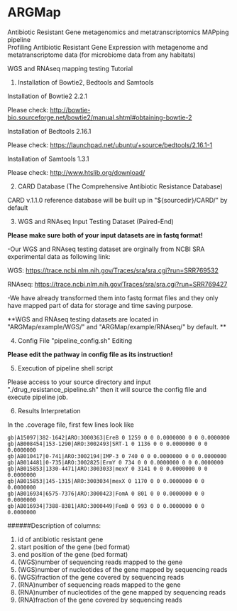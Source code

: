 # ARGMap
Antibiotic Resistant Gene metagenomics and metatranscriptomics MAPping pipeline  
Profiling Antibiotic Resistant Gene Expression with metagenome and metatranscriptome data (for microbiome data from any habitats)

WGS and RNAseq mapping testing Tutorial

1. Installation of Bowtie2, Bedtools and Samtools 

  Installation of Bowtie2 2.2.1
  
  Please check: http://bowtie-bio.sourceforge.net/bowtie2/manual.shtml#obtaining-bowtie-2
  
  Installation of Bedtools 2.16.1

  Please check: https://launchpad.net/ubuntu/+source/bedtools/2.16.1-1

  Installation of Samtools 1.3.1

  Please check: http://www.htslib.org/download/
  

2. CARD Database (The Comprehensive Antibiotic Resistance Database)
  
  CARD v.1.1.0 reference database will be built up in "${sourcedir}/CARD/" by default


3.  WGS and RNAseq Input Testing Dataset (Paired-End)

  **Please make sure both of your input datasets are in fastq format!**
  
  -Our WGS and RNAseq testing dataset are orginally from NCBI SRA experimental data as following link: 
  
  WGS: https://trace.ncbi.nlm.nih.gov/Traces/sra/sra.cgi?run=SRR769532
  
  RNAseq: https://trace.ncbi.nlm.nih.gov/Traces/sra/sra.cgi?run=SRR769427
  
  -We have already transformed them into fastq format files and they only have mapped part of data for storage and time saving purpose.
  
  **WGS and RNAseq testing datasets are located in  "ARGMap/example/WGS/" and "ARGMap/example/RNAseq/" by default. **
  


4. Config File "pipeline_config.sh" Editing

  **Please edit the pathway in config file as its instruction!**
  
5. Execution of pipeline shell script

  Please access to your source directory and input "./drug_resistance_pipeline.sh" then it will source the config file and execute pipeline job. 

6. Results Interpretation
  

  In the .coverage file, first few lines look like 
```
gb|A15097|382-1642|ARO:3000363|EreB 0 1259 0 0 0.0000000 0 0 0.0000000
gb|AB008454|153-1290|ARO:3002493|SRT-1 0 1136 0 0 0.0000000 0 0 0.0000000
gb|AB010417|0-741|ARO:3002194|IMP-3 0 740 0 0 0.0000000 0 0 0.0000000
gb|AB014481|0-735|ARO:3002825|ErmY 0 734 0 0 0.0000000 0 0 0.0000000
gb|AB015853|1330-4471|ARO:3003033|mexY 0 3141 0 0 0.0000000 0 0 0.0000000
gb|AB015853|145-1315|ARO:3003034|mexX 0 1170 0 0 0.0000000 0 0 0.0000000
gb|AB016934|6575-7376|ARO:3000423|FomA 0 801 0 0 0.0000000 0 0 0.0000000
gb|AB016934|7388-8381|ARO:3000449|FomB 0 993 0 0 0.0000000 0 0 0.0000000

```

######Description of columns:
  1. id of antibiotic resistant gene
  2. start position of the gene (bed format)
  3. end position of the gene (bed format)
  4. (WGS)number of sequencing reads mapped to the gene
  5. (WGS)number of nucleotides of the gene mapped by sequencing reads
  6. (WGS)fraction of the gene covered by sequencing reads
  7. (RNA)number of sequencing reads mapped to the gene
  8. (RNA)number of nucleotides of the gene mapped by sequencing reads
  9. (RNA)fraction of the gene covered by sequencing reads


